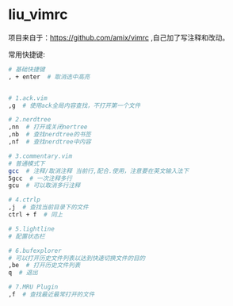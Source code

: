 # liu_vimrc

项目来自于：https://github.com/amix/vimrc ,自己加了写注释和改动。

常用快捷键:

```sh
# 基础快捷键
, + enter  # 取消选中高亮


# 1.ack.vim
,g  # 使用ack全局内容查找，不打开第一个文件

# 2.nerdtree
,nn  # 打开或关闭nertree
,nb  # 查找nerdtree的书签
,nf  # 查找nerdtree中内容

# 3.commentary.vim
# 普通模式下
gcc  # 注释/取消注释 当前行,配合.使用，注意要在英文输入法下
5gcc  # 一次注释多行
gcu  # 可以取消多行注释

# 4.ctrlp
,j  # 查找当前目录下的文件
ctrl + f  # 同上

# 5.lightline
# 配置状态栏

# 6.bufexplorer
# 可以打开历史文件列表以达到快速切换文件的目的
,be  # 打开历史文件列表
q  # 退出

# 7.MRU Plugin
,f  # 查找最近最常打开的文件
```
